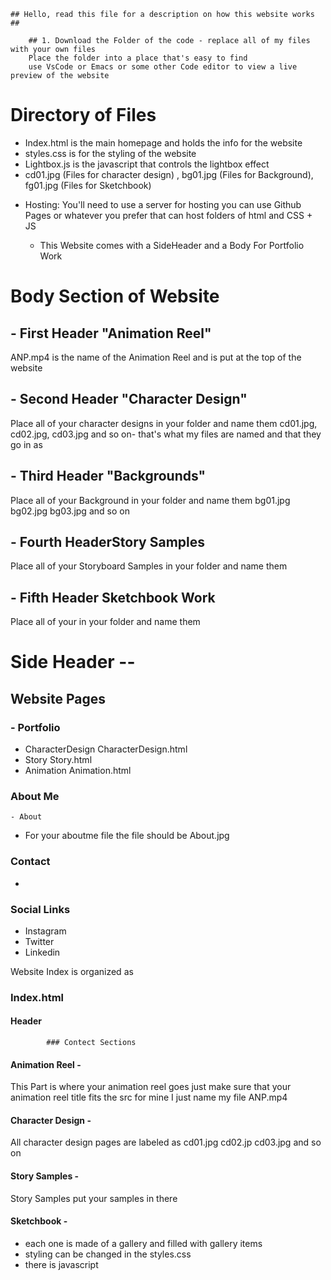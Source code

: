     ## Hello, read this file for a description on how this website works ## 
		
		## 1. Download the Folder of the code - replace all of my files with your own files 
		Place the folder into a place that's easy to find 
		use VsCode or Emacs or some other Code editor to view a live preview of the website

# Directory of Files	
- Index.html is the main homepage and holds the info for the website
- styles.css is for the styling of the website
- Lightbox.js is the javascript that controls the lightbox effect
- cd01.jpg (Files for character design) , bg01.jpg (Files for Background), fg01.jpg (Files for Sketchbook) 
    
* Hosting: You'll need to use a server for hosting you can use
Github Pages or whatever you prefer that can host folders of html and CSS + JS

	- This Website comes with a SideHeader and a Body For Portfolio Work

# Body Section of Website 

## - First Header  "Animation Reel"
ANP.mp4 is the name of the Animation Reel and is put at the top of the website
## - Second Header "Character Design"
Place all of your character designs in your folder and name them 
cd01.jpg, cd02.jpg, cd03.jpg and so on- that's what my files are named and that they go in as
## - Third Header "Backgrounds"
Place all of your Background in your folder and name them 
bg01.jpg bg02.jpg bg03.jpg and so on
## - Fourth HeaderStory Samples
Place all of your Storyboard Samples in your folder and name them 
## - Fifth Header Sketchbook Work
Place all of your in your folder and name them 
		
# Side Header --

##  Website Pages
### - Portfolio
   - CharacterDesign
   CharacterDesign.html
   - Story
   Story.html
   - Animation
   Animation.html
### About Me
	- About
* For your aboutme file the file should be About.jpg
### Contact 
 - 
### Social Links 
 - Instagram
 - Twitter
 - Linkedin
 
Website Index is organized as
### Index.html 
#### Header		
			### Contect Sections
#### Animation Reel -
This Part is where your animation reel goes just make sure that your animation reel title fits the src for mine I just name my file ANP.mp4

#### Character Design -
All character design pages are labeled as cd01.jpg cd02.jp cd03.jpg and so on

 
#### Story Samples -
Story Samples put your samples in there 

#### Sketchbook -

- each one is made of a gallery and filled with gallery items
- styling can be changed in the styles.css
- there is javascript
